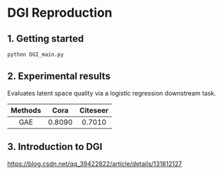 # DGI Reproduction
## 1. Getting started
```bash
python DGI_main.py
```

## 2. Experimental results
Evaluates latent space quality via a logistic regression downstream task.

| Methods  |  Cora  |  Citeseer  |
| :---: | :---: | :---: |
|  GAE  |  0.8090  | 0.7010 |

## 3. Introduction to DGI
https://blog.csdn.net/qq_39422822/article/details/131812127
